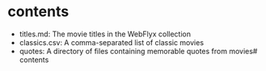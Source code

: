 # contents

- titles.md: The movie titles in the WebFlyx collection
- classics.csv: A comma-separated list of classic movies
- quotes: A directory of files containing memorable quotes from movies# contents
 
